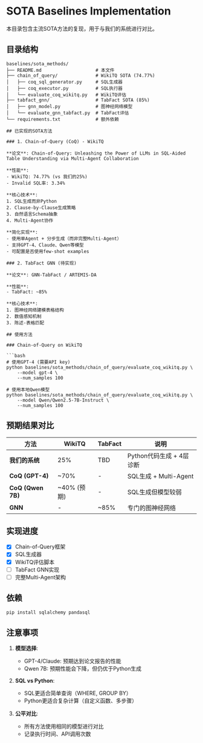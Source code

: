 # SOTA Baselines Implementation

本目录包含主流SOTA方法的复现，用于与我们的系统进行对比。

## 目录结构

```
baselines/sota_methods/
├── README.md                    # 本文件
├── chain_of_query/              # WikiTQ SOTA (74.77%)
│   ├── coq_sql_generator.py     # SQL生成器
│   ├── coq_executor.py          # SQL执行器
│   └── evaluate_coq_wikitq.py   # WikiTQ评估
├── tabfact_gnn/                 # TabFact SOTA (85%)
│   ├── gnn_model.py             # 图神经网络模型
│   └── evaluate_gnn_tabfact.py  # TabFact评估
└── requirements.txt             # 额外依赖

## 已实现的SOTA方法

### 1. Chain-of-Query (CoQ) - WikiTQ

**论文**: Chain-of-Query: Unleashing the Power of LLMs in SQL-Aided Table Understanding via Multi-Agent Collaboration

**性能**:
- WikiTQ: 74.77% (vs 我们的25%)
- Invalid SQL率: 3.34%

**核心技术**:
1. SQL生成而非Python
2. Clause-by-Clause生成策略
3. 自然语言Schema抽象
4. Multi-Agent协作

**简化实现**:
- 使用单Agent + 分步生成（而非完整Multi-Agent）
- 支持GPT-4、Claude、Qwen等模型
- 可配置是否使用few-shot examples

### 2. TabFact GNN (待实现)

**论文**: GNN-TabFact / ARTEMIS-DA

**性能**:
- TabFact: ~85%

**核心技术**:
1. 图神经网络建模表格结构
2. 数值感知机制
3. 陈述-表格匹配

## 使用方法

### Chain-of-Query on WikiTQ

```bash
# 使用GPT-4 (需要API key)
python baselines/sota_methods/chain_of_query/evaluate_coq_wikitq.py \
    --model gpt-4 \
    --num_samples 100

# 使用本地Qwen模型
python baselines/sota_methods/chain_of_query/evaluate_coq_wikitq.py \
    --model Qwen/Qwen2.5-7B-Instruct \
    --num_samples 100
```

## 预期结果对比

| 方法 | WikiTQ | TabFact | 说明 |
|------|--------|---------|------|
| **我们的系统** | 25% | TBD | Python代码生成 + 4层诊断 |
| **CoQ (GPT-4)** | ~70% | - | SQL生成 + Multi-Agent |
| **CoQ (Qwen 7B)** | ~40% (预期) | - | SQL生成但模型较弱 |
| **GNN** | - | ~85% | 专门的图神经网络 |

## 实现进度

- [x] Chain-of-Query框架
- [x] SQL生成器
- [x] WikiTQ评估脚本
- [ ] TabFact GNN实现
- [ ] 完整Multi-Agent架构

## 依赖

```bash
pip install sqlalchemy pandasql
```

## 注意事项

1. **模型选择**:
   - GPT-4/Claude: 预期达到论文报告的性能
   - Qwen 7B: 预期性能会下降，但仍优于Python生成

2. **SQL vs Python**:
   - SQL更适合简单查询（WHERE, GROUP BY）
   - Python更适合复杂计算（自定义函数、多步骤）

3. **公平对比**:
   - 所有方法使用相同的模型进行对比
   - 记录执行时间、API调用次数
